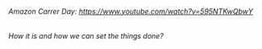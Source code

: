 ###### Amazon Carrer Day: https://www.youtube.com/watch?v=595NTKwQbwY
###### How it is and how we can set the things done?
